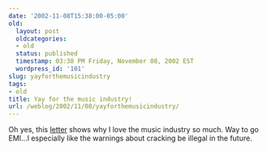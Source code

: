 ```yaml
---
date: '2002-11-08T15:38:00-05:00'
old:
  layout: post
  oldcategories:
  - old
  status: published
  timestamp: 03:38 PM Friday, November 08, 2002 EST
  wordpress_id: '101'
slug: yayforthemusicindustry
tags:
- old
title: Yay for the music industry!
url: /weblog/2002/11/08/yayforthemusicindustry/
---
```


Oh yes, this [letter](http://www.theregister.co.uk/content/54/28009.html) shows
why I love the music industry so much.  Way to go EMI...I especially like the
warnings about cracking be illegal in the future.

